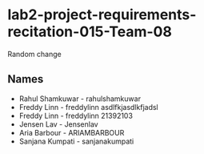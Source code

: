# lab2-project-requirements-recitation-015-Team-08

Random change
## Names
* Rahul Shamkuwar - rahulshamkuwar
* Freddy Linn - freddylinn asdlfkjasdlkfjadsl
* Freddy Linn - freddylinn 21392103
* Jensen Lav - Jensenlav
* Aria Barbour - ARIAMBARBOUR
* Sanjana Kumpati - sanjanakumpati
